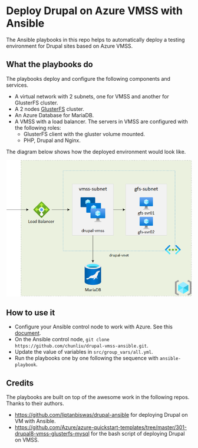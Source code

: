 # Deploy Drupal on Azure VMSS with Ansible

The Ansible playbooks in this repo helps to automatically deploy a testing environment for Drupal sites based on Azure VMSS.

## What the playbooks do

The playbooks deploy and configure the following components and services.

- A virtual network with 2 subnets, one for VMSS and another for GlusterFS cluster.
- A 2 nodes [GlusterFS](https://docs.gluster.org/en/latest/) cluster.
- An Azure Database for MariaDB.
- A VMSS with a load balancer. The servers in VMSS are configured with the following roles:
  - GlusterFS client with the gluster volume mounted.
  - PHP, Drupal and Nginx.

The diagram below shows how the deployed environment would look like.

![the environment topology](topology.png)

## How to use it

- Configure your Ansible control node to work with Azure. See this [document](https://docs.microsoft.com/azure/developer/ansible/install-on-linux-vm).
- On the Ansible control node, `git clone https://github.com/chunliu/drupal-vmss-ansible.git`.
- Update the value of variables in `src/group_vars/all.yml`.
- Run the playbooks one by one following the sequence with `ansible-playbook`.

## Credits

The playbooks are built on top of the awesome work in the following repos. Thanks to their authors.

- <https://github.com/liptanbiswas/drupal-ansible> for deploying Drupal on VM with Ansible.
- <https://github.com/Azure/azure-quickstart-templates/tree/master/301-drupal8-vmss-glusterfs-mysql> for the bash script of deploying Drupal on VMSS.
